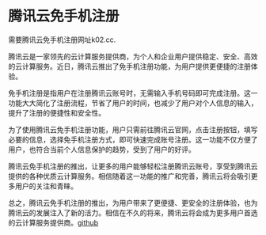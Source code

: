 # 腾讯云免手机注册

需要腾讯云免手机注册网址k02.cc. 

腾讯云是一家领先的云计算服务提供商，为个人和企业用户提供稳定、安全、高效的云计算服务。近日，腾讯云推出了免手机注册功能，为用户提供更便捷的注册体验。

免手机注册是指用户在注册腾讯云账号时，无需输入手机号码即可完成注册。这一功能大大简化了注册流程，节省了用户的时间，也减少了用户对个人信息的输入，提升了注册的便捷性和安全性。

为了使用腾讯云免手机注册功能，用户只需前往腾讯云官网，点击注册按钮，填写必要的信息，选择免手机注册方式，即可快速完成账号注册。这一功能不仅方便了用户，也符合当前个人信息保护的趋势，受到了用户的好评。

腾讯云免手机注册的推出，让更多的用户能够轻松注册腾讯云账号，享受到腾讯云提供的各种优质云计算服务。相信随着这一功能的推广和完善，腾讯云将会吸引更多用户的关注和青睐。

总之，腾讯云免手机注册的推出，为用户带来了更便捷、更安全的注册体验，也为腾讯云的发展注入了新的活力。相信在不久的将来，腾讯云将会成为更多用户首选的云计算服务提供商。[github](https://github.com)
